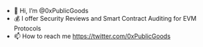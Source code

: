 - 👋 Hi, I’m @0xPublicGoods
- 💰 I offer Security Reviews and Smart Contract Auditing for EVM Protocols
- 📫 How to reach me https://twitter.com/0xPublicGoods

<!---
0xPublicGoods/0xPublicGoods is a ✨ special ✨ repository because its `README.md` (this file) appears on your GitHub profile.
You can click the Preview link to take a look at your changes.
--->
